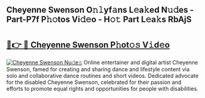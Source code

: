 ## Cheyenne Swenson O𝚗𝚕yf𝚊ns L𝚎a𝚔ed N𝚞𝚍es - Part-P7f P𝚑𝚘tos Vi𝚍𝚎o - H𝚘𝚝 Part L𝚎a𝚔s RbAjS

# <h2><a href="http://kff35l.oniu.top/?m=Cheyenne+Swenson">🔗👉 🔴 Cheyenne Swenson P𝚑ot𝚘𝚜 V𝚒d𝚎o</a></h2>

[![Cheyenne Swenson Nu𝚍e𝚜](https://i.imgur.com/0qMVB7G.gif)](http://kff35l.oniu.top/?m=Cheyenne+Swenson)
Online entertainer and digital artist Cheyenne Swenson, famed for creating and sharing dance and lifestyle content via solo and collaborative dance routines and short videos. Dedicated advocate for the disabled Cheyenne Swenson, celebrated for their passion and efforts to promote equal rights and opportunities for people with disabilities.  
